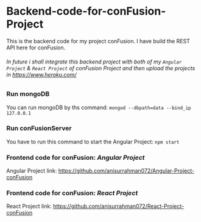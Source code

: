 # Backend-code-for-conFusion-Project
This is the backend code for my project conFusion. I have build the REST API here for conFusion. 
###### In future i shall integrate this backend project with both of my `Angular Project` & `React Project` of conFusion Project and then upload the projects in https://www.heroku.com/ ######

### Run mongoDB
You can run mongoDB by ths command: `mongod --dbpath=data --bind_ip 127.0.0.1`

### Run conFusionServer
You have to run this command to start the Angular Project: `npm start`

### Frontend code for conFusion: ***Angular Project***
Angular Project link: https://github.com/anisurrahman072/Angular-Project-conFusion

### Frontend code for conFusion: ***React Project***
React Project link: https://github.com/anisurrahman072/React-Project-conFusion
